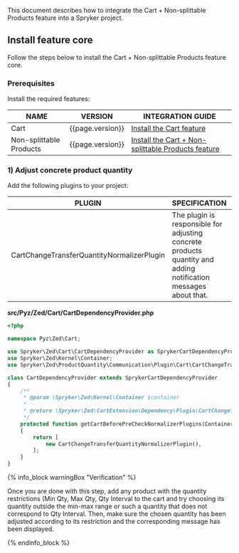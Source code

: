 


This document describes how to integrate the Cart + Non-splittable Products feature into a Spryker project.

## Install feature core

Follow the steps below to install the Cart + Non-splittable Products feature core.

### Prerequisites

Install the required features:

| NAME | VERSION | INTEGRATION GUIDE|
| --- | --- | --- |
| Cart | {{page.version}} | [Install the Cart feature](/docs/pbc/all/cart-and-checkout/{{page.version}}/base-shop/install-and-upgrade/install-features/install-the-cart-feature.html)|
| Non-splittable Products |{{page.version}} | [Install the Cart + Non-splittable Products feature](/docs/pbc/all/cart-and-checkout/{{page.version}}/base-shop/install-and-upgrade/install-features/install-the-cart-product-bundles-feature.html) |

### 1) Adjust concrete product quantity

Add the following plugins to your project:

| PLUGIN | SPECIFICATION | PREREQUISITES | NAMESPACE |
| --- | --- | --- | --- |
| CartChangeTransferQuantityNormalizerPlugin | The plugin is responsible for adjusting concrete products quantity and adding notification messages about that. | The `ProductQuantity` and `ProductQuantityStorage` modules should be installed. | Spryker\Zed\ProductQuantity\Communication\Plugin\Cart |

**src/Pyz/Zed/Cart/CartDependencyProvider.php**

```php
<?php

namespace Pyz\Zed\Cart;

use Spryker\Zed\Cart\CartDependencyProvider as SprykerCartDependencyProvider;
use Spryker\Zed\Kernel\Container;
use Spryker\Zed\ProductQuantity\Communication\Plugin\Cart\CartChangeTransferQuantityNormalizerPlugin;

class CartDependencyProvider extends SprykerCartDependencyProvider
{
	/**
	 * @param \Spryker\Zed\Kernel\Container $container
	 *
	 * @return \Spryker\Zed\CartExtension\Dependency\Plugin\CartChangeTransferNormalizerPluginInterface[]
	 */
	protected function getCartBeforePreCheckNormalizerPlugins(Container $container): array
	{
		return [
			new CartChangeTransferQuantityNormalizerPlugin(),
		];
	}
}
```

{% info_block warningBox "Verification" %}

Once you are done with this step, add any product with the quantity restrictions (Min Qty, Max Qty, Qty Interval to the cart and try choosing its quantity outside the min-max range or such a quantity that does not correspond to Qty Interval. Then, make sure the chosen quantity has been adjusted according to its restriction and the corresponding message has been displayed.

{% endinfo_block %}
